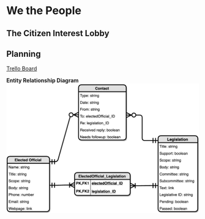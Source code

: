 # We the People
## The Citizen Interest Lobby

## Planning

[Trello Board](https://trello.com/b/hbWZi7xe)

**Entity Relationship Diagram**
![entity relationship diagram](https://github.com/mdarsie/we-the-people/blob/master/public/ERD.png)
